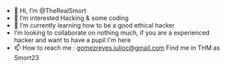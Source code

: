 - 👋 Hi, I’m @TheRealSmort
- 👀 I’m interested Hacking & some coding
- 🌱 I’m currently learning how to be a good ethical hacker
- I’m looking to collaborate on nothing much, if you are a experienced hacker and want to have a pupil I'm here
- 📫 How to reach me : gomezreyes.julioc@gmail.com
Find me in THM as Smort23
